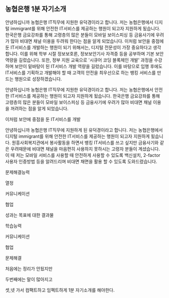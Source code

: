 ## 농협은행 1분 자기소개

안녕하십니까 농협은행 IT직무에 지원한 유덕경이라고 합니다. 저는 농협은행에서 디지털 immigrant를 위해 안전한 IT서비스를 제공하는 행원이 되고자 지원하게 됬습니다. 한국은행 금요강좌를 통해 고령층의 많은 분들이 모바일 보이스피싱 등 금융사기에 우려가 많아 비대면 채널 이용을 두려워 한다는 점을 알게 되었습니다. 이처럼 보안을 중점에 둔 IT서비스를 개발하는 행원이 되기 위해서는, 디지털 전문성이 가장 중요하다고 생각합니다. 이를 위해 학부 시절 정보보호론, 정보보안기사 자격증 등을 공부하며 기본 보안 역량을 길렀습니다. 또한, 정부 지원 교육으로 '시큐어 코딩 블록체인 개발' 과정을 수강하며 보안이 밑바탕이 된 IT서비스 개발 역량을 길렀습니다. 이를 바탕으로 입행 후에도 IT서비스를 기획하고 개발해야 할 때 고객의 안전을 최우선으로 하는 뱅킹 서비스를 만드는 행원으로 성장하겠습니다.





안녕하십니까 농협은행 IT직무에 지원한 유덕경이라고 합니다. 저는 농협은행에서 안전한 IT서비스를 제공하는 행원이 되고자 지원하게 됬습니다. 한국은행 금요강좌를 통해 고령층의 많은 분들이 모바일 보이스피싱 등 금융사기에 우려가 많아 비대면 채널 이용을 꺼려하는 점을 알게 되었습니다. 



이처럼 보안에 중점을 둔 IT서비스를 개발 







안녕하십니까 농협은행 IT직무에 지원하게 된 유덕경이라고 합니다. 저는 농협은행에서 디지털 immigrant를 위해 안전한 IT서비스를 제공하는 행원이 되고자 지원하게 됬습니다. 원흥사회복지관에서 봉사활동을 하면서 뱅킹 IT서비스를 쓰고 싶지만 금융사기와 같은 우려때문에 비대면 채널을 마음편히 사용하지 못하시는 고령자 분들이 계셨습니다.  이 때 저는 모바일 서비스를 사용할 때 안전하게 사용할 수 있도록 백신설치, 2-factor 사용자 인증방법 등을 알려드리며 비대면 채면을 활용 할 수 있도록 도와드렸습니다. 





문제해결능력

열정

커뮤니케이션

협업



성과는 목표에 대한 결과물



학습능력

커뮤니케이션

협업

문제해결



처음에는 정리가 안됬지만

두번째에는 말이 많아지고

셋,넷 가서 컴팩트하고 임펙트하게 1분 자기소개를 해야한다.



